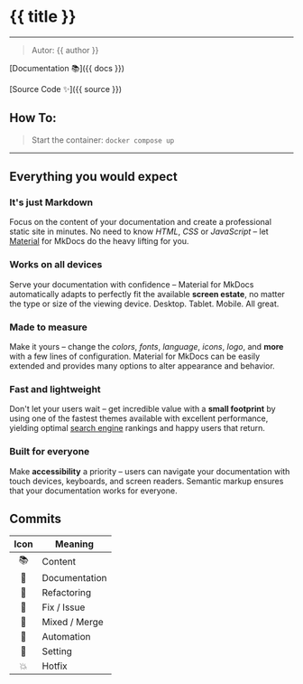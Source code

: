 # {{ title }}

---

> Autor: {{ author }}

[Documentation 📚]({{ docs }})

[Source Code ✨]({{ source }})

## How To:

> Start the container: `docker compose up`

---

## Everything you would expect

### It's just Markdown

Focus on the content of your documentation and create a professional static site
in minutes. No need to know _HTML_, _CSS_ or _JavaScript_ – let [Material](https://m2.material.io/design/introduction) for MkDocs do
the heavy lifting for you.

### Works on all devices

Serve your documentation with confidence – Material for MkDocs automatically
adapts to perfectly fit the available **screen estate**, no matter the type or size
of the viewing device. Desktop. Tablet. Mobile. All great.

### Made to measure

Make it yours – change the _colors_, _fonts_, _language_, _icons_, _logo_, and **more** with
a few lines of configuration. Material for MkDocs can be easily extended and
provides many options to alter appearance and behavior.

### Fast and lightweight

Don't let your users wait – get incredible value with a **small footprint** by using
one of the fastest themes available with excellent performance, yielding optimal
[search engine](https://squidfunk.github.io/mkdocs-material/setup/setting-up-social-cards/) rankings and happy users that return.

### Built for everyone

Make **accessibility** a priority – users can navigate your documentation with touch
devices, keyboards, and screen readers. Semantic markup ensures that your
documentation works for everyone.

## Commits

| Icon | Meaning       |
| :--: | ------------- |
|  📚  | Content       |
|  💬  | Documentation |
|  🦄  | Refactoring   |
|  🤡  | Fix / Issue   |
|  🥞  | Mixed / Merge |
|  👷  | Automation    |
|  📝  | Setting       |
|  💥  | Hotfix        |
